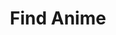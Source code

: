 ---
title: Find Anime
developers: [{name: "Ethan Liang", school: "Boston University"}]
image: "https://res.cloudinary.com/dbopxlpuy/image/upload/c_scale,f_auto,q_auto,w_800/v1652804802/EthanJapan/findanime_p8fdri.png"
altText: "Bunch of Anime Images"
techStack: ["Vue", "SCSS"]
github: "hhttps://github.com/ethanl66/API-Project-Vue-Version/"
siteLink: "https://findanime.netlify.app/"
description: "Find Anime was a project developed in Vue 2 to learn how to work with API's in SPA's. Ethan currently maintains the site and actively uses it himself."
project: FindAnime
year: 2021

---